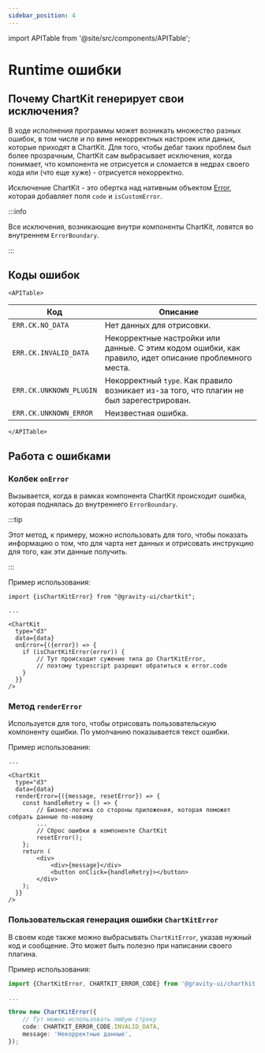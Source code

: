 ```yaml
---
sidebar_position: 4
---
```


import APITable from '@site/src/components/APITable';

# Runtime ошибки

## Почему ChartKit генерирует свои исключения?

В ходе исполнения программы может возникать множество разных ошибок, в том числе и по вине некорректных настроек или даных, которые приходят в ChartKit. Для того, чтобы дебаг таких проблем был более прозрачным, ChartKit сам выбрасывает исключения, когда понимает, что компонента не отрисуется и сломается в недрах своего кода или (что еще хуже) - отрисуется некорректно.

Исключение ChartKit - это обертка над нативным объектом [Error](https://developer.mozilla.org/ru/docs/Web/JavaScript/Reference/Global_Objects/Error), которая добавляет поля `code` и `isCustomError`.

:::info

Все исключения, возникающие внутри компоненты ChartKit, ловятся во внутреннем `ErrorBoundary`.

:::

## Коды ошибок

```mdx-code-block
<APITable>
```

| Код                     | Описание                                                                                              |
| ----------------------- | ----------------------------------------------------------------------------------------------------- |
| `ERR.CK.NO_DATA`        | Нет данных для отрисовки.                                                                             |
| `ERR.CK.INVALID_DATA`   | Некорректные настройки или данные. С этим кодом ошибки, как правило, идет описание проблемного места. |
| `ERR.CK.UNKNOWN_PLUGIN` | Некорректный `type`. Как правило возникает из-за того, что плагин не был зарегестрирован.             |
| `ERR.CK.UNKNOWN_ERROR`  | Неизвестная ошибка.                                                                                   |

```mdx-code-block
</APITable>
```

## Работа с ошибками

### Колбек `onError`

Вызывается, когда в рамках компонента ChartKit происходит ошибка, которая поднялась до внутреннего `ErrorBoundary`.

:::tip

Этот метод, к примеру, можно использовать для того, чтобы показать информацию о том, что для чарта нет данных и отрисовать инструкцию для того, как эти данные получить.

:::

Пример использования:

```tsx
import {isChartKitError} from "@gravity-ui/chartkit";

...

<ChartKit
  type="d3"
  data={data}
  onError={({error}) => {
    if (isChartKitError(error)) {
        // Тут происходит сужение типа до ChartKitError,
        // поэтому typescript разрешит обратиться к error.code
    }
  }}
/>
```

### Метод `renderError`

Используется для того, чтобы отрисовать пользовательскую компоненту ошибки. По умолчанию показывается текст ошибки.

Пример использования:

```tsx
...

<ChartKit
  type="d3"
  data={data}
  renderError={({message, resetError}) => {
    const handleRetry = () => {
        // Бизнес-логика со стороны приложения, которая поможет собрать данные по-новому
        ...
        // Сброс ошибки в компоненте ChartKit
        resetError();
    };
    return (
        <div>
            <div>{message}</div>
            <button onClick={handleRetry}></button>
        </div>
    );
  }}
/>
```

### Пользовательская генерация ошибки `ChartKitError`

В своем коде также можно выбрасывать `ChartKitError`, указав нужный код и сообщение. Это может быть полезно при написании своего плагина.

Пример использования:

```ts
import {ChartKitError, CHARTKIT_ERROR_CODE} from '@gravity-ui/chartkit';

...

throw new ChartKitError({
    // Тут можно использовать любую строку
    code: CHARTKIT_ERROR_CODE.INVALID_DATA,
    message: 'Некорректные данные',
});
```
